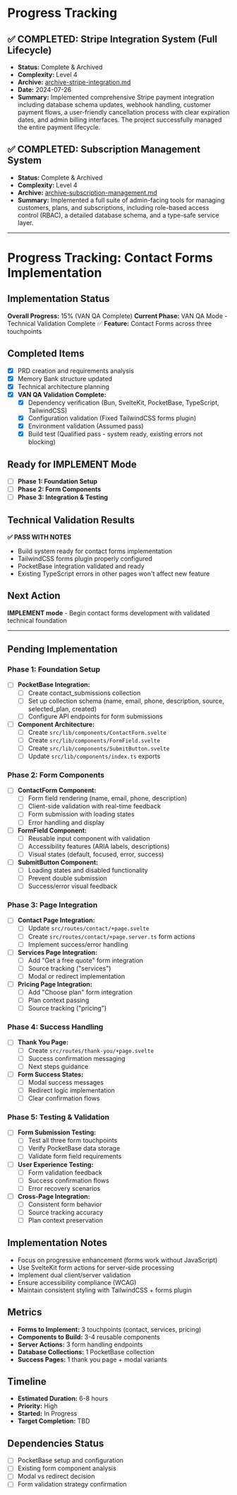 # Progress Tracking

## ✅ COMPLETED: Stripe Integration System (Full Lifecycle)
- **Status:** Complete & Archived
- **Complexity:** Level 4
- **Archive:** [archive-stripe-integration.md](mdc:memory-bank/archive/archive-stripe-integration.md)
- **Date:** 2024-07-26
- **Summary:** Implemented comprehensive Stripe payment integration including database schema updates, webhook handling, customer payment flows, a user-friendly cancellation process with clear expiration dates, and admin billing interfaces. The project successfully managed the entire payment lifecycle.

## ✅ COMPLETED: Subscription Management System
- **Status:** Complete & Archived
- **Complexity:** Level 4
- **Archive:** [archive-subscription-management.md](mdc:memory-bank/archive/archive-subscription-management.md)
- **Summary:** Implemented a full suite of admin-facing tools for managing customers, plans, and subscriptions, including role-based access control (RBAC), a detailed database schema, and a type-safe service layer.

---

# Progress Tracking: Contact Forms Implementation

## Implementation Status
**Overall Progress:** 15% (VAN QA Complete)
**Current Phase:** VAN QA Mode - Technical Validation Complete ✅
**Feature:** Contact Forms across three touchpoints

## Completed Items
- [x] PRD creation and requirements analysis
- [x] Memory Bank structure updated
- [x] Technical architecture planning
- [x] **VAN QA Validation Complete:**
  - [x] Dependency verification (Bun, SvelteKit, PocketBase, TypeScript, TailwindCSS)
  - [x] Configuration validation (Fixed TailwindCSS forms plugin)
  - [x] Environment validation (Assumed pass)
  - [x] Build test (Qualified pass - system ready, existing errors not blocking)

## Ready for IMPLEMENT Mode
- [ ] **Phase 1: Foundation Setup**
- [ ] **Phase 2: Form Components**
- [ ] **Phase 3: Integration & Testing**

## Technical Validation Results
**✅ PASS WITH NOTES**
- Build system ready for contact forms implementation
- TailwindCSS forms plugin properly configured
- PocketBase integration validated and ready
- Existing TypeScript errors in other pages won't affect new feature

## Next Action
**IMPLEMENT mode** - Begin contact forms development with validated technical foundation

---

## Pending Implementation

### **Phase 1: Foundation Setup**
- [ ] **PocketBase Integration:**
  - [ ] Create contact_submissions collection
  - [ ] Set up collection schema (name, email, phone, description, source, selected_plan, created)
  - [ ] Configure API endpoints for form submissions

- [ ] **Component Architecture:**
  - [ ] Create `src/lib/components/ContactForm.svelte`
  - [ ] Create `src/lib/components/FormField.svelte`
  - [ ] Create `src/lib/components/SubmitButton.svelte`
  - [ ] Update `src/lib/components/index.ts` exports

### **Phase 2: Form Components**
- [ ] **ContactForm Component:**
  - [ ] Form field rendering (name, email, phone, description)
  - [ ] Client-side validation with real-time feedback
  - [ ] Form submission with loading states
  - [ ] Error handling and display

- [ ] **FormField Component:**
  - [ ] Reusable input component with validation
  - [ ] Accessibility features (ARIA labels, descriptions)
  - [ ] Visual states (default, focused, error, success)

- [ ] **SubmitButton Component:**
  - [ ] Loading states and disabled functionality
  - [ ] Prevent double submission
  - [ ] Success/error visual feedback

### **Phase 3: Page Integration**
- [ ] **Contact Page Integration:**
  - [ ] Update `src/routes/contact/+page.svelte`
  - [ ] Create `src/routes/contact/+page.server.ts` form actions
  - [ ] Implement success/error handling

- [ ] **Services Page Integration:**
  - [ ] Add "Get a free quote" form integration
  - [ ] Source tracking ("services")
  - [ ] Modal or redirect implementation

- [ ] **Pricing Page Integration:**
  - [ ] Add "Choose plan" form integration
  - [ ] Plan context passing
  - [ ] Source tracking ("pricing")

### **Phase 4: Success Handling**
- [ ] **Thank You Page:**
  - [ ] Create `src/routes/thank-you/+page.svelte`
  - [ ] Success confirmation messaging
  - [ ] Next steps guidance

- [ ] **Form Success States:**
  - [ ] Modal success messages
  - [ ] Redirect logic implementation
  - [ ] Clear confirmation flows

### **Phase 5: Testing & Validation**
- [ ] **Form Submission Testing:**
  - [ ] Test all three form touchpoints
  - [ ] Verify PocketBase data storage
  - [ ] Validate form field requirements

- [ ] **User Experience Testing:**
  - [ ] Form validation feedback
  - [ ] Success confirmation flows
  - [ ] Error recovery scenarios

- [ ] **Cross-Page Integration:**
  - [ ] Consistent form behavior
  - [ ] Source tracking accuracy
  - [ ] Plan context preservation

## Implementation Notes
- Focus on progressive enhancement (forms work without JavaScript)
- Use SvelteKit form actions for server-side processing
- Implement dual client/server validation
- Ensure accessibility compliance (WCAG)
- Maintain consistent styling with TailwindCSS + forms plugin

## Metrics
- **Forms to Implement:** 3 touchpoints (contact, services, pricing)
- **Components to Build:** 3-4 reusable components
- **Server Actions:** 3 form handling endpoints
- **Database Collections:** 1 PocketBase collection
- **Success Pages:** 1 thank you page + modal variants

## Timeline
- **Estimated Duration:** 6-8 hours
- **Priority:** High
- **Started:** In Progress
- **Target Completion:** TBD

## Dependencies Status
- [ ] PocketBase setup and configuration
- [ ] Existing form component analysis
- [ ] Modal vs redirect decision
- [ ] Form validation strategy confirmation 
